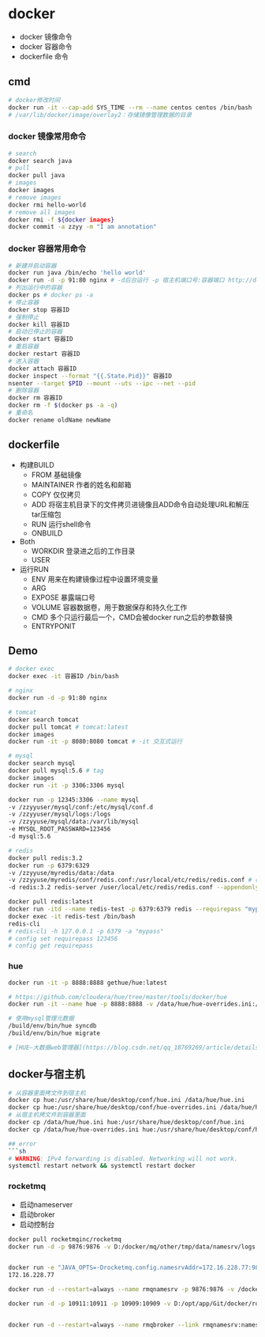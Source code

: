 # docker
- docker 镜像命令
- docker 容器命令
- dockerfile 命令

## cmd
```sh
# docker修改时间
docker run -it --cap-add SYS_TIME --rm --name centos centos /bin/bash
# /var/lib/docker/image/overlay2：存储镜像管理数据的目录
```

### docker 镜像常用命令
```sh
# search
docker search java
# pull
docker pull java
# images
docker images
# remove images
docker rmi hello-world
# remove all images
docker rmi -f ${docker images}
docker commit -a zzyy -m "I am annotation"
```

### docker 容器常用命令
```sh
# 新建并启动容器
docker run java /bin/echo 'hello world'
docker run -d -p 91:80 nginx # -d后台运行 -p 宿主机端口号:容器端口 http://docker宿主机ip:91
# 列出运行中的容器
docker ps # docker ps -a
# 停止容器
docker stop 容器ID
# 强制停止
docker kill 容器ID
# 启动已停止的容器
docker start 容器ID
# 重启容器
docker restart 容器ID
# 进入容器
docker attach 容器ID
docker inspect --format "{{.State.Pid}}" 容器ID
nsenter --target $PID --mount --uts --ipc --net --pid
# 删除容器
docker rm 容器ID
docker rm -f $(docker ps -a -q)
# 重命名
docker rename oldName newName
```

## dockerfile
- 构建BUILD
  - FROM 基础镜像
  - MAINTAINER 作者的姓名和邮箱
  - COPY 仅仅拷贝
  - ADD 将宿主机目录下的文件拷贝进镜像且ADD命令自动处理URL和解压tar压缩包
  - RUN 运行shell命令
  - ONBUILD
- Both
  - WORKDIR 登录进之后的工作目录
  - USER
- 运行RUN
  - ENV 用来在构建镜像过程中设置环境变量
  - ARG
  - EXPOSE 暴露端口号
  - VOLUME 容器数据卷，用于数据保存和持久化工作
  - CMD 多个只运行最后一个，CMD会被docker run之后的参数替换
  - ENTRYPONIT

## Demo
```sh
# docker exec
docker exec -it 容器ID /bin/bash

# nginx
docker run -d -p 91:80 nginx

# tomcat
docker search tomcat
docker pull tomcat # tomcat:latest
docker images
docker run -it -p 8080:8080 tomcat # -it 交互式运行

# mysql
docker search mysql
docker pull mysql:5.6 # tag
docker images
docker run -it -p 3306:3306 mysql

docker run -p 12345:3306 --name mysql 
-v /zzyyuser/mysql/conf:/etc/mysql/conf.d
-v /zzyyuser/mysql/logs:/logs
-v /zzyyuse/mysql/data:/var/lib/mysql
-e MYSQL_ROOT_PASSWARD=123456
-d mysql:5.6

# redis
docker pull redis:3.2
docker run -p 6379:6329 
-v /zzyyuse/myredis/data:/data
-v /zzyyuse/myredis/conf/redis.conf:/usr/local/etc/redis/redis.conf # reids.conf是目录
-d redis:3.2 redis-server /user/local/etc/redis/redis.conf --appendonly yes

docker pull redis:latest
docker run -itd --name redis-test -p 6379:6379 redis --requirepass "mypassword"
docker exec -it redis-test /bin/bash
redis-cli
# redis-cli -h 127.0.0.1 -p 6379 -a "mypass"
# config set requirepass 123456
# config get requirepass

```

### hue
```sh
docker run -it -p 8888:8888 gethue/hue:latest

# https://github.com/cloudera/hue/tree/master/tools/docker/hue
docker run -it --name hue -p 8888:8888 -v /data/hue/hue-overrides.ini:/usr/share/hue/desktop/conf/hue.ini gethue/hue

# 使用mysql管理元数据
/build/env/bin/hue syncdb
/build/env/bin/hue migrate

# [HUE—大数据web管理器](https://blog.csdn.net/qq_18769269/article/details/80705960)
```

## docker与宿主机
```sh
# 从容器里面拷文件到宿主机
docker cp hue:/usr/share/hue/desktop/conf/hue.ini /data/hue/hue.ini
docker cp hue:/usr/share/hue/desktop/conf/hue-overrides.ini /data/hue/hue-overrides.ini
# 从宿主机拷文件到容器里面
docker cp /data/hue/hue.ini hue:/usr/share/hue/desktop/conf/hue.ini
docker cp /data/hue/hue-overrides.ini hue:/usr/share/hue/desktop/conf/hue-overrides.ini

## error
```sh
# WARNING: IPv4 forwarding is disabled. Networking will not work.
systemctl restart network && systemctl restart docker
```

### rocketmq
- 启动nameserver
- 启动broker
- 启动控制台

```sh
docker pull rocketmqinc/rocketmq
docker run -d -p 9876:9876 -v D:/docker/mq/other/tmp/data/namesrv/logs:/root/logs -v D:/docker/mq/other/tmp/data/namesrv/store:/root/store --name rmqnamesrv -e "MAX_POSSIBLE_HEAP=100000000" rocketmqinc/rocketmq sh mqnamesrv


docker run -e "JAVA_OPTS=-Drocketmq.config.namesrvAddr=172.16.228.77:9876 -Drocketmq.config.isVIPChannel=false" -p  9999:8080 -t --name rmConsole styletang/rocketmq-console-ng
172.16.228.77
```



```sh
docker run -d --restart=always --name rmqnamesrv -p 9876:9876 -v /docker/rocketmq/data/namesrv/logs:/root/logs -v /docker/rocketmq/data/namesrv/store:/root/store -e "MAX_POSSIBLE_HEAP=100000000"  rocketmqinc/rocketmq  sh mqnamesrv

docker run -d -p 10911:10911 -p 10909:10909 -v D:/opt/app/Git/docker/rocketmq/data/broker/logs:/root/logs -v  D:/opt/app/Git/docker/rocketmq/data/broker/store:/root/store -v D:/opt/app/Git/docker/rocketmq/conf/broker.conf:/opt/rocketmq/conf/broker.conf --name rmqbroker --link rmqnamesrv:namesrv -e "NAMESRV_ADDR=namesrv:9876" -e "MAX_POSSIBLE_HEAP=200000000" rocketmqinc/rocketmq sh mqbroker -c /opt/rocketmq/conf/broker.conf


docker run -d --restart=always --name rmqbroker --link rmqnamesrv:namesrv -p 10911:10911 -p 10909:10909 -v D:/opt/app/Git/docker/rocketmq/data/broker/logs:/root/logs -v D:/opt/app/Git/docker/rocketmq/data/broker/store:/root/store -v  D:/opt/app/Git/docker/rocketmq/conf/broker.conf:/opt/rocketmq3/conf/broker.conf -e "NAMESRV_ADDR=namesrv:9876" -e "MAX_POSSIBLE_HEAP=200000000" rocketmqinc/rocketmq sh mqbroker -c /opt/rocketmq3/conf/broker.conf
```